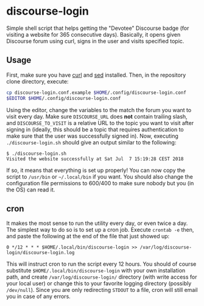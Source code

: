 # discourse-login

Simple shell script that helps getting the "Devotee" Discourse badge (for
visiting a website for 365 consecutive days). Basically, it opens given
Discourse forum using curl, signs in the user and visits specified topic.

## Usage

First, make sure you have [curl](https://curl.haxx.se/) and
[sed](https://www.gnu.org/software/sed/) installed. Then, in the repository
clone directory, execute:

```bash
cp discourse-login.conf.example $HOME/.config/discourse-login.conf
$EDITOR $HOME/.config/discourse-login.conf
```

Using the editor, change the variables to the match the forum you want to visit
every day. Make sure `DISCOURSE_URL` does **not** contain trailing slash, and
`DISCOURSE_TO_VISIT` is a relative URL to the topic you want to visit after
signing in (ideally, this should be a topic that requires authentication
to make sure that the user was successfully signed in). Now, executing
`./discourse-login.sh` should give an output similar to the following:

```
$ ./discourse-login.sh
Visited the website successfully at Sat Jul  7 15:19:28 CEST 2018
```

If so, it means that everything is set up properly! You can now copy the script
to `/usr/bin` or `~/.local/bin` if you want. You should also change the
configuration file permissions to 600/400 to make sure nobody but you (in
the OS) can read it.

## cron

It makes the most sense to run the utility every day, or even twice a day.
The simplest way to do so is to set up a cron job. Execute `crontab -e` then,
and paste the following at the end of the file that just showed up:

```
0 */12 * * * $HOME/.local/bin/discourse-login >> /var/log/discourse-login/discourse-login.log
``` 

This will instruct cron to run the script every 12 hours. You should of course
substitute `$HOME/.local/bin/discourse-login` with your own installation path,
and create `/var/log/discourse-login/` directory (with write access for your
local user) or change this to your favorite logging directory (possibly
`/dev/null`). Since you are only redirecting `STDOUT` to a file, cron will still
email you in case of any errors.
